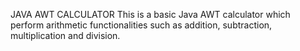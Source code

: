 JAVA AWT CALCULATOR
This is a basic Java AWT calculator which perform arithmetic functionalities such as addition, subtraction, multiplication and division. 
